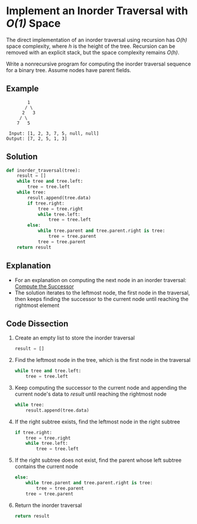 # Implement an Inorder Traversal with _O(1)_ Space
The direct implementation of an inorder traversal using recursion has _O(h)_ space complexity, where _h_ is the height of the tree. Recursion can be removed with an explicit stack, but the space complexity remains _O(h)_.

Write a nonrecursive program for computing the inorder traversal sequence for a binary tree. Assume nodes have parent fields.

## Example
```
        1
       / \
      2   3
     / \
    7   5

 Input: [1, 2, 3, 7, 5, null, null]
Output: [7, 2, 5, 1, 3]
```

## Solution
```python
def inorder_traversal(tree):
    result = []
    while tree and tree.left:
        tree = tree.left
    while tree:
        result.append(tree.data)
        if tree.right:
            tree = tree.right
            while tree.left:
                tree = tree.left
        else:
            while tree.parent and tree.parent.right is tree:
                tree = tree.parent
            tree = tree.parent
    return result
```

## Explanation
* For an explanation on computing the next node in an inorder traversal: [Compute the Successor](successor_in_tree.md)
* The solution iterates to the leftmost node, the first node in the traversal, then keeps finding the successor to the current node until reaching the rightmost element

## Code Dissection
1. Create an empty list to store the inorder traversal
    ```python
    result = []
    ```
2. Find the leftmost node in the tree, which is the first node in the traversal
    ```python
    while tree and tree.left:
        tree = tree.left
    ```
3. Keep computing the successor to the current node and appending the current node's data to _result_ until reaching the rightmost node
    ```python
    while tree:
        result.append(tree.data)
    ```
4. If the right subtree exists, find the leftmost node in the right subtree
    ```python
    if tree.right:
        tree = tree.right
        while tree.left:
            tree = tree.left
    ```
5. If the right subtree does not exist, find the parent whose left subtree contains the current node
    ```python
    else:
        while tree.parent and tree.parent.right is tree:
            tree = tree.parent
        tree = tree.parent
    ```
6. Return the inorder traversal
    ```python
    return result
    ```